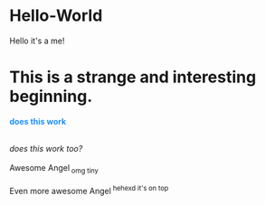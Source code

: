 # Hello-World
Hello it's a me!
<h1>This is a strange and interesting beginning.</h1>
<p style="color:DodgerBlue;"><b> does this work </b></p>
<br><i> does this work too? </i></br>
<br>Awesome Angel<sub> omg tiny </sub></br>
<br>Even more awesome Angel<sup> hehexd it's on top </sup></br>

